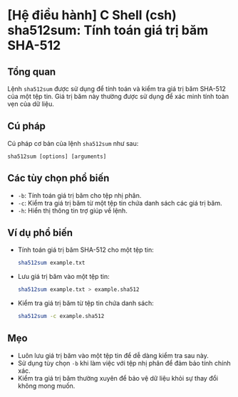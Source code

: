 # [Hệ điều hành] C Shell (csh) sha512sum: Tính toán giá trị băm SHA-512

## Tổng quan
Lệnh `sha512sum` được sử dụng để tính toán và kiểm tra giá trị băm SHA-512 của một tệp tin. Giá trị băm này thường được sử dụng để xác minh tính toàn vẹn của dữ liệu.

## Cú pháp
Cú pháp cơ bản của lệnh `sha512sum` như sau:
```
sha512sum [options] [arguments]
```

## Các tùy chọn phổ biến
- `-b`: Tính toán giá trị băm cho tệp nhị phân.
- `-c`: Kiểm tra giá trị băm từ một tệp tin chứa danh sách các giá trị băm.
- `-h`: Hiển thị thông tin trợ giúp về lệnh.

## Ví dụ phổ biến
- Tính toán giá trị băm SHA-512 cho một tệp tin:
  ```bash
  sha512sum example.txt
  ```

- Lưu giá trị băm vào một tệp tin:
  ```bash
  sha512sum example.txt > example.sha512
  ```

- Kiểm tra giá trị băm từ tệp tin chứa danh sách:
  ```bash
  sha512sum -c example.sha512
  ```

## Mẹo
- Luôn lưu giá trị băm vào một tệp tin để dễ dàng kiểm tra sau này.
- Sử dụng tùy chọn `-b` khi làm việc với tệp nhị phân để đảm bảo tính chính xác.
- Kiểm tra giá trị băm thường xuyên để bảo vệ dữ liệu khỏi sự thay đổi không mong muốn.
